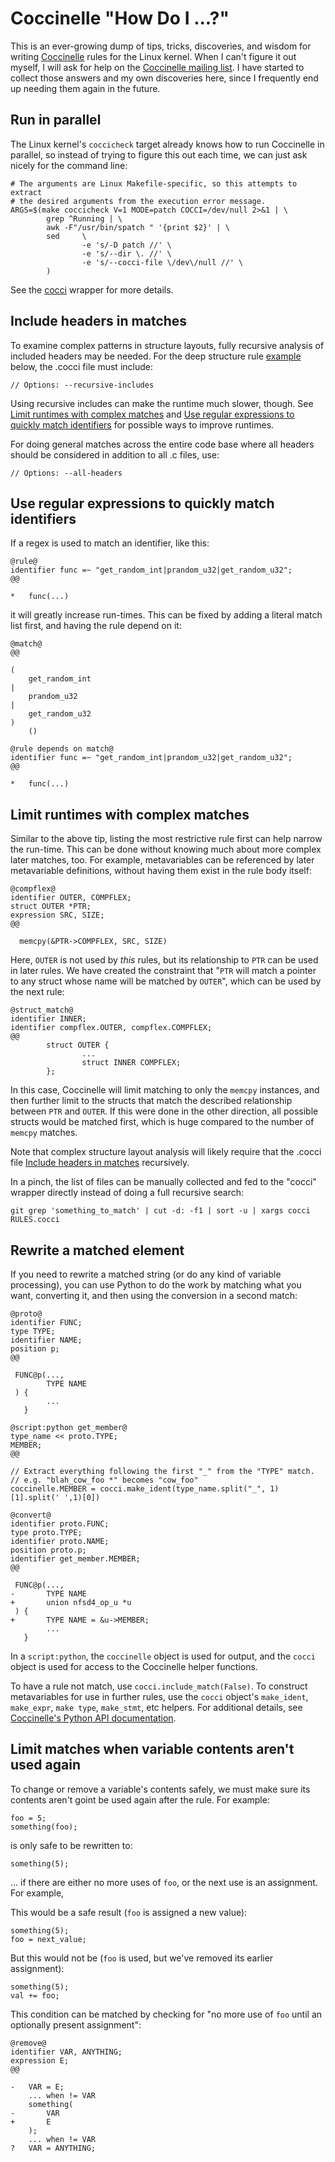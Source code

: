 # Coccinelle "How Do I ...?"

This is an ever-growing dump of tips, tricks, discoveries, and wisdom for
writing [Coccinelle](https://coccinelle.gitlabpages.inria.fr/website/)
rules for the Linux kernel. When I can't figure it out
myself, I will ask for help on the [Coccinelle mailing
list](https://coccinelle.gitlabpages.inria.fr/website/contact.html).
I have started to collect those answers and my own discoveries here,
since I frequently end up needing them again in the future.


## Run in parallel

The Linux kernel's `coccicheck` target already knows how to run Coccinelle
in parallel, so instead of trying to figure this out each time, we can
just ask nicely for the command line:

```
# The arguments are Linux Makefile-specific, so this attempts to extract
# the desired arguments from the execution error message.
ARGS=$(make coccicheck V=1 MODE=patch COCCI=/dev/null 2>&1 | \
        grep ^Running | \
        awk -F"/usr/bin/spatch " '{print $2}' | \
        sed     \
                -e 's/-D patch //' \
                -e 's/--dir \. //' \
                -e 's/--cocci-file \/dev\/null //' \
        )
```

See the
[cocci](https://github.com/kees/kernel-tools/blob/trunk/coccinelle/cocci)
wrapper for more details.

## Include headers in matches

To examine complex patterns in structure layouts, fully recursive
analysis of included headers may be needed. For the deep structure rule
[example](#limit-runtimes-with-complex-matches) below, the .cocci file
must include:

```
// Options: --recursive-includes
```

Using recursive includes can make the runtime much slower, though. See
[Limit runtimes with complex matches](#limit-runtimes-with-complex-matches)
and [Use regular expressions to quickly match
identifiers](#use-regular-expressions-to-quickly-match-identifiers)
for possible ways to improve runtimes.

For doing general matches across the entire code base where all headers
should be considered in addition to all .c files, use:

```
// Options: --all-headers
```

## Use regular expressions to quickly match identifiers

If a regex is used to match an identifier, like this:

```
@rule@
identifier func =~ "get_random_int|prandom_u32|get_random_u32";
@@

*	func(...)
```

it will greatly increase run-times. This can be fixed by adding a
literal match list first, and having the rule depend on it:

```
@match@
@@

(
	get_random_int
|
	prandom_u32
|
	get_random_u32
)
	()

@rule depends on match@
identifier func =~ "get_random_int|prandom_u32|get_random_u32";
@@

*	func(...)
```

## Limit runtimes with complex matches

Similar to the above tip, listing the most restrictive rule first can
help narrow the run-time. This can be done without knowing much about
more complex later matches, too. For example, metavariables can be
referenced by later metavariable definitions, without having them
exist in the rule body itself:

```
@compflex@
identifier OUTER, COMPFLEX;
struct OUTER *PTR;
expression SRC, SIZE;
@@

  memcpy(&PTR->COMPFLEX, SRC, SIZE)
```

Here, `OUTER` is not used by _this_ rules, but its relationship to
`PTR` can be used in later rules. We have created the constraint that
"`PTR` will match a pointer to any struct whose name will be matched
by `OUTER`", which can be used by the next rule:

```
@struct_match@
identifier INNER;
identifier compflex.OUTER, compflex.COMPFLEX;
@@
        struct OUTER {
                ...
                struct INNER COMPFLEX;
        };
```

In this case, Coccinelle will limit matching to only the `memcpy`
instances, and then further limit to the structs that match the described
relationship between `PTR` and `OUTER`. If this were done in the other
direction, all possible structs would be matched first, which is huge
compared to the number of `memcpy` matches.

Note that complex structure layout analysis will likely require that the
.cocci file [Include headers in matches](#include-headers-in-matches)
recursively.

In a pinch, the list of files can be manually collected and fed to the
"cocci" wrapper directly instead of doing a full recursive search:

```
git grep 'something_to_match' | cut -d: -f1 | sort -u | xargs cocci RULES.cocci
```

## Rewrite a matched element

If you need to rewrite a matched string (or do any kind of variable
processing), you can use Python to do the work by matching what you want,
converting it, and then using the conversion in a second match:

```
@proto@
identifier FUNC;
type TYPE;
identifier NAME;
position p;
@@

 FUNC@p(...,
        TYPE NAME
 ) {
        ...
   }

@script:python get_member@
type_name << proto.TYPE;
MEMBER;
@@

// Extract everything following the first "_" from the "TYPE" match.
// e.g. "blah_cow_foo *" becomes "cow_foo"
coccinelle.MEMBER = cocci.make_ident(type_name.split("_", 1)[1].split(' ',1)[0])

@convert@
identifier proto.FUNC;
type proto.TYPE;
identifier proto.NAME;
position proto.p;
identifier get_member.MEMBER;
@@

 FUNC@p(...,
-       TYPE NAME
+       union nfsd4_op_u *u
 ) {
+       TYPE NAME = &u->MEMBER;
        ...
   }
```

In a `script:python`, the `coccinelle` object is used for output, and the
`cocci` object is used for access to the Coccinelle helper functions.

To have a rule not match, use `cocci.include_match(False)`. To construct
metavariables for use in further rules, use the `cocci` object's `make_ident`, `make_expr`,
`make type`, `make_stmt`, etc helpers. For additional details, see
[Coccinelle's Python API documentation](https://github.com/coccinelle/coccinelle/blob/master/python/python_documentation.md).

## Limit matches when variable contents aren't used again

To change or remove a variable's contents safely, we must make sure its
contents aren't goint be used again after the rule. For example:

```
foo = 5;
something(foo);
```

is only safe to be rewritten to:

```
something(5);
```

... if there are either no more uses of `foo`, or the next use is an assignment. For example,

This would be a safe result (`foo` is assigned a new value):
```
something(5);
foo = next_value;
```

But this would not be (`foo` is used, but we've removed its earlier assignment):

```
something(5);
val += foo;
```

This condition can be matched by checking for "no more use of `foo`
until an optionally present assignment":

```
@remove@
identifier VAR, ANYTHING;
expression E;
@@

-	VAR = E;
	... when != VAR
	something(
-		VAR
+		E
	);
	... when != VAR
?	VAR = ANYTHING;
```
